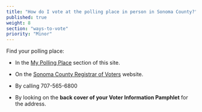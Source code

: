 ```yaml
---
title: "How do I vote at the polling place in person in Sonoma County?"
published: true
weight: 8
section: "ways-to-vote"
priority: "Minor"
---
```


Find your polling place:  

- In the [My Polling Place](#section-my-polling-place) section of this site.  

- On the [Sonoma County Registrar of Voters](https://secure.sonoma-county.org/vote/polling_place_sample_ballot.aspx?sid=1070) website.  

- By calling 707-565-6800  

- By looking on the **back cover of your Voter Information Pamphlet** for the address.  

